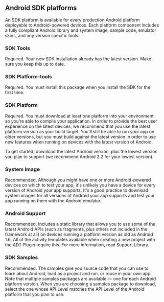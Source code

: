 ## Android SDK platforms

An SDK platform is available for every production Android platform deployable to Android-powered devices. Each platform component includes a fully compliant Android library and system image, sample code, emulator skins, and any version specific tools.


### SDK Tools

Required. Your new SDK installation already has the latest version. Make sure you keep this up to date.

### SDK Platform-tools

Required. You must install this package when you install the SDK for the first time.

### SDK Platform

Required. You must download at least one platform into your environment so you're able to compile your application. In order to provide the best user experience on the latest devices, we recommend that you use the latest platform version as your build target. You'll still be able to run your app on older versions, but you must build against the latest version in order to use new features when running on devices with the latest version of Android.

To get started, download the latest Android version, plus the lowest version you plan to support (we recommend Android 2.2 for your lowest version).

### System Image

Recommended. Although you might have one or more Android-powered devices on which to test your app, it's unlikely you have a device for every version of Android your app supports. It's a good practice to download system images for all versions of Android your app supports and test your app running on them with the Android emulator.

### Android Support

Recommended. Includes a static library that allows you to use some of the latest Android APIs (such as fragments, plus others not included in the framework at all) on devices running a platform version as old as Android 1.6. All of the activity templates available when creating a new project with the ADT Plugin require this. For more information, read Support Library.

### SDK Samples

Recommended. The samples give you source code that you can use to learn about Android, load as a project and run, or reuse in your own app. Note that multiple samples packages are available — one for each Android platform version. When you are choosing a samples package to download, select the one whose API Level matches the API Level of the Android platform that you plan to use. 